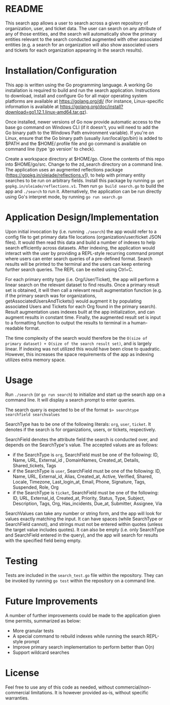 # README

This search app allows a user to search across a given repository of organization, user, and ticket data. The user can search on any attribute of any of those entities, and the search will automatically show the primary entities relevant to the search conducted augmented with other associated entities (e.g. a search for an organization will also show associated users and tickets for each organization appearing in the search results). 


# Installation/Configuration

This app is written using the Go programming language. A working Go installation is required to build and run the search application. Instructions to download, install and configure Go for all major operating system platforms are available at https://golang.org/dl/ (for instance, Linux-specific information is available at https://golang.org/doc/install?download=go1.12.1.linux-amd64.tar.gz). 

Once installed, newer versions of Go now provide automatic access to the base go command on Windows CLI (if it doesn't, you will need to add the Go binary path to the Windows Path environment variable). If you're on Linux, ensure that the Go binary path (usually /usr/local/go/bin) is added to $PATH and the $HOME/.profile file and go command is available on command line (type 'go version' to check). 

Create a workspace directory at $HOME/go. Clone the contents of this repo into $HOME/go/src. Change to the zd_search directory on a command line. The application uses an augmented reflections package (https://gopkg.in/oleiade/reflections.v1), to help with primary entity searches to be run on arbitrary fields. Install this package by running `go get gopkg.in/oleiade/reflections.v1`. Then run `go build search.go` to build the app and `./search` to run it. Alternatively, the application can be run directly using Go's interpret mode, by running `go run search.go`


# Application Design/Implementation

Upon initial invocation by (i.e. running `./search`) the app would refer to a config file to get primary data file locations (organization/user/ticket JSON files). It would then read this data and build a number of indexes to help search efficiently across datasets. After indexing, the application would interact with the user by providing a REPL-style recurring command prompt where users can enter search queries of a pre-defined format. Search results will be printed to the terminal and the users can keep entering further search queries. The REPL can be exited using Ctrl+C.

For each primary entity type (i.e. Org/User/Ticket), the app will perform a linear search on the relevant dataset to find results. Once a primary result set is obtained, it will then call a relevant result augmentation function (e.g. if the primary search was for organizations, getAssociatedUsersAndTickets() would augment it by populating associated Users and Tickets for each Org found in the primary search). Result augmentation uses indexes built at the app initialization, and can augment results in constant time. Finally, the augmented result set is input to a formatting function to output the results to terminal in a human-readable format. 

The time complexity of the search would therefore be the `O(size of primary dataset) + O(size of the search result set)`, and is largely linear. If indexing was not utilized this would have been close to quadratic. However, this increases the space requirements of the app as indexing utilizes extra memory space. 


# Usage

Run `./search` (or `go run search`) to initialize and start up the search app on a command line. It will display a search prompt to enter queries. 

The search query is expected to be of the format `$> searchtype searchfield searchvalues`

SearchType has to be one of the following literals: `org`, `user`, `ticket`. It denotes if the search is for organizations, users, or tickets, respectively.

SearchField denotes the attribute field the search is conducted over, and depends on the SearchType's value. The accepted values are as follows:

* if the SearchType is `org`, SearchField must be one of the following: ID, Name, URL, External_id , DomainNames, Created_at, Details, Shared_tickets, Tags
* if the SearchType is `user`, SearchField must be one of the following: ID, Name, URL, External_id, Alias, Created_at, Active, Verified, Shared, Locale, Timezone, Last_login_at, Email, Phone, Signature, Tags, Suspended, Role, Org
* if the SearchType is `ticket`, SearchField must be one of the following: ID, URL, External_id, Created_at, Priority, Status, Type, Subject, Description, Tags, Org, Has_incidents, Due_at, Submitter, Assignee, Via

SearchValues can take any number or string form, and the app will look for values exactly matching the input. It can have spaces (while SearchType or SearchField cannot), and strings must not be entered within quotes (unless the target value includes quotes). It can also be empty (i.e. only SearchType and SearchField entered in the query), and the app will search for results with the specified field being empty.


# Testing

Tests are included in the `search_test.go` file within the repository. They can be invoked by running `go test` within the repository on a command line. 


# Future Improvements

A number of further improvements could be made to the application given time permits, summarized as below:

* More granular tests
* A special command to rebuild indexes while running the search REPL-style prompt
* Improve primary search implementation to perform better than O(n)
* Support wildcard searches 


# License

Feel free to use any of this code as needed, without commercial/non-commercial limitations. It is however provided as-is, without specific warranties. 
